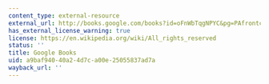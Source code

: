 ```yaml
---
content_type: external-resource
external_url: http://books.google.com/books?id=oFnWbTqgNPYC&pg=PAfrontcover
has_external_license_warning: true
license: https://en.wikipedia.org/wiki/All_rights_reserved
status: ''
title: Google Books
uid: a9baf940-40a2-4d7c-a00e-25055837ad7a
wayback_url: ''
---
```

